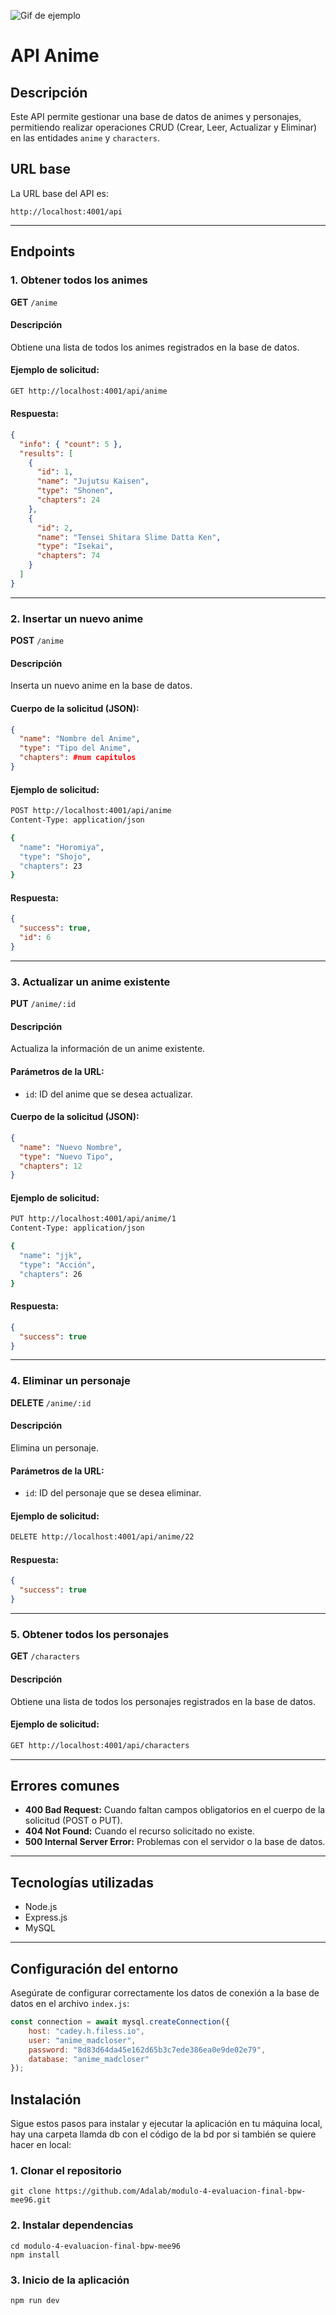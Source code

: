 ![Gif de ejemplo](https://www.icegif.com/wp-content/uploads/2023/01/icegif-1823.gif)


# API Anime 

## Descripción
Este API permite gestionar una base de datos de animes y personajes, permitiendo realizar operaciones CRUD (Crear, Leer, Actualizar y Eliminar) en las entidades `anime` y `characters`.

## URL base
La URL base del API es:
```
http://localhost:4001/api
```

---

## Endpoints

### 1. Obtener todos los animes
**GET** `/anime`

#### Descripción
Obtiene una lista de todos los animes registrados en la base de datos.

#### Ejemplo de solicitud:
```bash
GET http://localhost:4001/api/anime
```

#### Respuesta:
```json
{
  "info": { "count": 5 },
  "results": [
    {
      "id": 1,
      "name": "Jujutsu Kaisen",
      "type": "Shonen",
      "chapters": 24
    },
    {
      "id": 2,
      "name": "Tensei Shitara Slime Datta Ken",
      "type": "Isekai",
      "chapters": 74
    }
  ]
}
```

---

### 2. Insertar un nuevo anime
**POST** `/anime`

#### Descripción
Inserta un nuevo anime en la base de datos.

#### Cuerpo de la solicitud (JSON):
```json
{
  "name": "Nombre del Anime",
  "type": "Tipo del Anime",
  "chapters": #num capitulos
}
```

#### Ejemplo de solicitud:
```bash
POST http://localhost:4001/api/anime
Content-Type: application/json

{
  "name": "Horomiya",
  "type": "Shojo",
  "chapters": 23
}
```

#### Respuesta:
```json
{
  "success": true,
  "id": 6
}
```

---

### 3. Actualizar un anime existente
**PUT** `/anime/:id`

#### Descripción
Actualiza la información de un anime existente.

#### Parámetros de la URL:
- `id`: ID del anime que se desea actualizar.

#### Cuerpo de la solicitud (JSON):
```json
{
  "name": "Nuevo Nombre",
  "type": "Nuevo Tipo",
  "chapters": 12
}
```

#### Ejemplo de solicitud:
```bash
PUT http://localhost:4001/api/anime/1
Content-Type: application/json

{
  "name": "jjk",
  "type": "Acción",
  "chapters": 26
}
```

#### Respuesta:
```json
{
  "success": true
}
```

---

### 4. Eliminar un personaje
**DELETE** `/anime/:id`

#### Descripción
Elimina un personaje.

#### Parámetros de la URL:
- `id`: ID del personaje que se desea eliminar.

#### Ejemplo de solicitud:
```bash
DELETE http://localhost:4001/api/anime/22
```

#### Respuesta:
```json
{
  "success": true
}
```
---

### 5. Obtener todos los personajes
**GET** `/characters`

#### Descripción
Obtiene una lista de todos los personajes registrados en la base de datos.

#### Ejemplo de solicitud:
```bash
GET http://localhost:4001/api/characters
```
---



## Errores comunes

- **400 Bad Request:** Cuando faltan campos obligatorios en el cuerpo de la solicitud (POST o PUT).
- **404 Not Found:** Cuando el recurso solicitado no existe.
- **500 Internal Server Error:** Problemas con el servidor o la base de datos.

---

## Tecnologías utilizadas
- Node.js
- Express.js
- MySQL

---

## Configuración del entorno
Asegúrate de configurar correctamente los datos de conexión a la base de datos en el archivo `index.js`:
```javascript
const connection = await mysql.createConnection({
    host: "cadey.h.filess.io",
    user: "anime_madcloser",
    password: "8d83d64da45e162d65b3c7ede386ea0e9de02e79",
    database: "anime_madcloser"
});
```

## Instalación

Sigue estos pasos para instalar y ejecutar la aplicación en tu máquina local, hay una carpeta llamda db con el código de la bd por si también se quiere hacer en local:

### 1. Clonar el repositorio

`git clone https://github.com/Adalab/modulo-4-evaluacion-final-bpw-mee96.git`

### 2. Instalar dependencias

`cd modulo-4-evaluacion-final-bpw-mee96`  
`npm install`

### 3. Inicio de la aplicación

`npm run dev`



